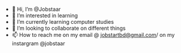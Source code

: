 - 👋 Hi, I’m @Jobstaar
- 👀 I’m interested in learning 
- 🌱 I’m currently learning computer studies
- 💞️ I’m looking to collaborate on different things
- 📫 How to reach me on my email @ jobstartbd@gmail.com/ on my instargram @jobstaar

<!---
Jobstaar/Jobstaar is a ✨ special ✨ repository because its `README.md` (this file) appears on your GitHub profile.
You can click the Preview link to take a look at your changes.
--->
